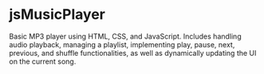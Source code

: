 # jsMusicPlayer
 Basic MP3 player using HTML, CSS, and JavaScript. Includes handling audio playback, managing a playlist, implementing play, pause, next, previous, and shuffle functionalities, as well as dynamically updating the UI on the current song.
